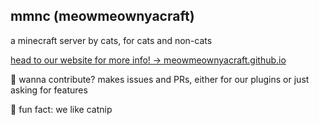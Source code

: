 ## mmnc (meowmeownyacraft)

a minecraft server by cats, for cats and non-cats

[head to our website for more info! → meowmeownyacraft.github.io](https://meowmeownyacraft.github.io)

🌈 wanna contribute? makes issues and PRs, either for our plugins or just asking for features

🍿 fun fact: we like catnip
